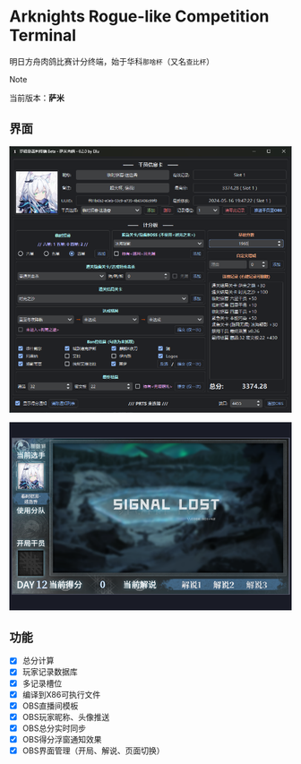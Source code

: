 # Arknights Rogue-like Competition Terminal

明日方舟肉鸽比赛计分终端，始于华科`那啥杯`（又名`查比杯`）

> [!NOTE]
> 当前版本：**萨米**

## 界面

![1715862634623](image/readme/1715862634623.png)

![1716734416372](image/readme/1716734416372.png)

## 功能

- [x] 总分计算
- [x] 玩家记录数据库
- [x] 多记录槽位
- [x] 编译到X86可执行文件
- [x] OBS直播间模板
- [x] OBS玩家昵称、头像推送
- [x] OBS总分实时同步
- [x] OBS得分浮窗通知效果
- [x] OBS界面管理（开局、解说、页面切换）
